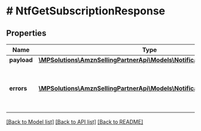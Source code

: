 # # NtfGetSubscriptionResponse

## Properties

Name | Type | Description | Notes
------------ | ------------- | ------------- | -------------
**payload** | [**\MPSolutions\AmznSellingPartnerApi\Models\Notifications\NtfSubscription**](NtfSubscription.md) |  | [optional]
**errors** | [**\MPSolutions\AmznSellingPartnerApi\Models\Notifications\NtfError[]**](NtfError.md) | A list of error responses returned when a request is unsuccessful. | [optional]

[[Back to Model list]](../../README.md#models) [[Back to API list]](../../README.md#endpoints) [[Back to README]](../../README.md)
